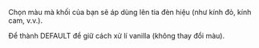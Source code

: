 Chọn màu mà khối của bạn sẽ áp dùng lên tia đèn hiệu (như kính đỏ, kính cam, v.v.).

Để thành DEFAULT để giữ cách xử lí vanilla (không thay đổi màu).